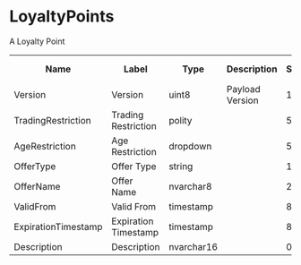 # LoyaltyPoints

A Loyalty Point



<div class="ritz grid-container" dir="ltr">
    <table class="waffle" cellspacing="0" cellpadding="0" table-layout=fixed width=100%>
         <tr style='height:19px;'>
            <th style="width:9%" class="s0">Name</th>
            <th style="width:9%" class="s0">Label</th>
            <th style="width:9%" class="s1">Type</th>
            <th style="width:2%" class="s1">Description</th>
            <th style="width:25%" class="s1">Size</th>
            <th style="width:36%" class="s1">Example</th>
            <th style="width:5%" class="s1">Computed</th>
            <th style="width:5%" class="s1">Display Order</th>
            <th style="width:5%" class="s1">Required</th>
        </tr>
        <tr>
            <td class="a10">Version</td>
            <td class="a9">Version</td>
            <td class="a10">uint8</td>
            <td class="a10">Payload Version</td>
            <td class="a10">1</td>
            <td class="a10"></td>
            <td class="a10">true</td>
            <td class="a10">0</td>
            <td class="a10">false</td>
        </tr>
        <tr>
            <td class="a10">TradingRestriction</td>
            <td class="a9">Trading Restriction</td>
            <td class="a10">polity</td>
            <td class="a10"></td>
            <td class="a10">5</td>
            <td class="a10"></td>
            <td class="a10">false</td>
            <td class="a10">0</td>
            <td class="a10">false</td>
        </tr>
        <tr>
            <td class="a10">AgeRestriction</td>
            <td class="a9">Age Restriction</td>
            <td class="a10">dropdown</td>
            <td class="a10"></td>
            <td class="a10">5</td>
            <td class="a10"></td>
            <td class="a10">false</td>
            <td class="a10">0</td>
            <td class="a10">false</td>
        </tr>
        <tr>
            <td class="a10">OfferType</td>
            <td class="a9">Offer Type</td>
            <td class="a10">string</td>
            <td class="a10"></td>
            <td class="a10">1</td>
            <td class="a10"></td>
            <td class="a10">false</td>
            <td class="a10">0</td>
            <td class="a10">false</td>
        </tr>
        <tr>
            <td class="a10">OfferName</td>
            <td class="a9">Offer Name</td>
            <td class="a10">nvarchar8</td>
            <td class="a10"></td>
            <td class="a10">255</td>
            <td class="a10"></td>
            <td class="a10">false</td>
            <td class="a10">0</td>
            <td class="a10">false</td>
        </tr>
        <tr>
            <td class="a10">ValidFrom</td>
            <td class="a9">Valid From</td>
            <td class="a10">timestamp</td>
            <td class="a10"></td>
            <td class="a10">8</td>
            <td class="a10"></td>
            <td class="a10">false</td>
            <td class="a10">0</td>
            <td class="a10">false</td>
        </tr>
        <tr>
            <td class="a10">ExpirationTimestamp</td>
            <td class="a9">Expiration Timestamp</td>
            <td class="a10">timestamp</td>
            <td class="a10"></td>
            <td class="a10">8</td>
            <td class="a10"></td>
            <td class="a10">false</td>
            <td class="a10">0</td>
            <td class="a10">false</td>
        </tr>
        <tr>
            <td class="a10">Description</td>
            <td class="a9">Description</td>
            <td class="a10">nvarchar16</td>
            <td class="a10"></td>
            <td class="a10">0</td>
            <td class="a10"></td>
            <td class="a10">false</td>
            <td class="a10">0</td>
            <td class="a10">true</td>
        </tr>
    </table>
</div>
